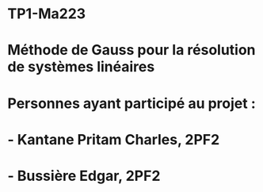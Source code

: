 # TP1-Ma223
# Méthode de Gauss pour la résolution de systèmes linéaires

# Personnes ayant participé au projet : 
# 	- Kantane Pritam Charles, 2PF2
# 	- Bussière Edgar, 2PF2